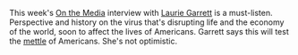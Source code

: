 This week's <a href="https://www.wnycstudios.org/podcasts/otm/episodes/on-the-media-black-swans">On the Media</a> interview with <a href="https://en.wikipedia.org/wiki/Laurie_Garrett">Laurie Garrett</a> is a must-listen. Perspective and history on the virus that's disrupting life and the economy of the world, soon to affect the lives of Americans. Garrett says this will test the <a href="http://thesaurus.land/?word=mettle">mettle</a> of Americans. She's not optimistic. 

